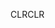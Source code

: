 <span data-ttu-id="df738-101">CLR</span><span class="sxs-lookup"><span data-stu-id="df738-101">CLR</span></span>